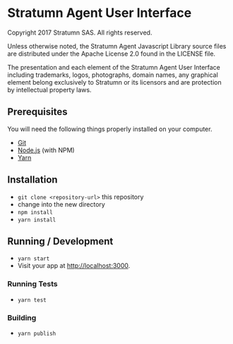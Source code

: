 # Stratumn Agent User Interface

Copyright 2017 Stratumn SAS. All rights reserved.

Unless otherwise noted, the Stratumn Agent Javascript Library source files are distributed under the Apache License 2.0 found in the LICENSE file.

The presentation and each element of the Stratumn Agent User Interface
including trademarks, logos, photographs, domain names, any graphical
element belong exclusively to Stratumn or its licensors and are
protection by intellectual property laws.

## Prerequisites

You will need the following things properly installed on your computer.

* [Git](http://git-scm.com/)
* [Node.js](http://nodejs.org/) (with NPM)
* [Yarn](https://yarnpkg.com/)

## Installation

* `git clone <repository-url>` this repository
* change into the new directory
* `npm install`
* `yarn install`

## Running / Development

* `yarn start`
* Visit your app at [http://localhost:3000](http://localhost:3000).

### Running Tests

* `yarn test`

### Building

* `yarn publish`